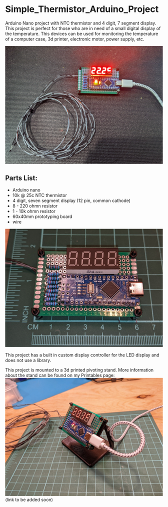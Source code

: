 # Simple_Thermistor_Arduino_Project
Arduino Nano project with NTC thermistor and 4 digit, 7 segment display.
This project is perfect for those who are in need of a small digital display of the temperature.
This devices can be used for monitoring the temperature of a computer case, 3d printer, electronic motor, power supply, etc. 

![image of project](https://github.com/ZPaulWeleschuk/Simple_Thermistor_Arduino_Project/blob/main/images/image_project.jpg)


## Parts List:
- Arduino nano
- 10k @ 25c NTC thermistor
- 4 digit, seven segment display (12 pin, common cathode)
- 8 - 220 ohmn resistor
- 1 - 10k ohmn resistor
- 60x40mm prototyping board
- wire

![close up of project](https://github.com/ZPaulWeleschuk/Simple_Thermistor_Arduino_Project/blob/main/images/image_board_close_up.jpg)


This project has a built in custom display controller for the LED display and does not use a library.

This project is mounted to a 3d printed pivoting stand. More information about the stand can be found on my Printables page:
![3d printed stand for project](https://github.com/ZPaulWeleschuk/Simple_Thermistor_Arduino_Project/blob/main/images/image_project_on_stand.jpg)
(link to be added soon)


